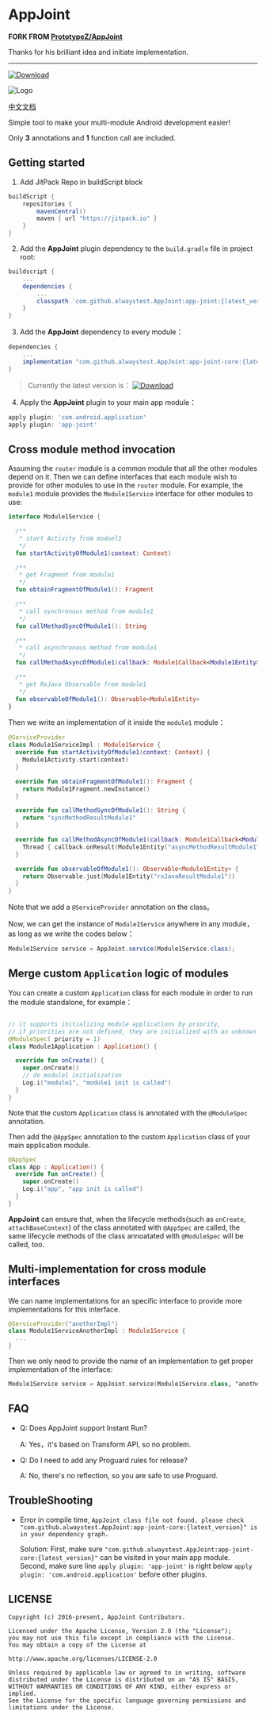 # AppJoint

**FORK FROM [PrototypeZ/AppJoint](https://github.com/PrototypeZ/AppJoint/)**

Thanks for his brilliant idea and initiate implementation.

---

[![Download](https://jitpack.io/v/alwaystest/AppJoint.svg)](https://jitpack.io/#alwaystest/AppJoint)

![Logo](https://rawcdn.githack.com/PrototypeZ/AppJoint/master/app-joint-logo.png)

[中文文档](https://github.com/alwaystest/AppJoint/blob/master/README_zh.md)

Simple tool to make your multi-module Android development easier!

Only **3** annotations and **1** function call are included.

## Getting started

1. Add JitPack Repo in buildScript block

```groovy
buildScript {
    repositories {
        mavenCentral()
        maven { url "https://jitpack.io" }
    }
}
```

2. Add the **AppJoint** plugin dependency to the `build.gradle` file in project root:

```groovy
buildscript {
    ...
    dependencies {
        ...
        classpath 'com.github.alwaystest.AppJoint:app-joint:{latest_version}'
    }
}
```

3. Add the **AppJoint** dependency to every module：

```groovy
dependencies {
    ...
    implementation "com.github.alwaystest.AppJoint:app-joint-core:{latest_version}"
}
```

> Currently the latest version is： [![Download](https://jitpack.io/v/alwaystest/AppJoint.svg)](https://jitpack.io/#alwaystest/AppJoint)

4. Apply the **AppJoint** plugin to your main app module：

```groovy
apply plugin: 'com.android.application'
apply plugin: 'app-joint'
```

## Cross module method invocation

Assuming the `router` module is a common module that all the other modules depend on it. Then we can define interfaces that each module wish to provide for other modules to use in the `router` module. For example, the `module1` module provides the `Module1Service` interface for other modules to use:

```kotlin
interface Module1Service {

  /**
   * start Activity from moduel1
   */
  fun startActivityOfModule1(context: Context)

  /**
   * get Fragment from module1
   */
  fun obtainFragmentOfModule1(): Fragment

  /**
   * call synchronous method from module1
   */
  fun callMethodSyncOfModule1(): String

  /**
   * call asynchronous method from module1
   */
  fun callMethodAsyncOfModule1(callback: Module1Callback<Module1Entity>)

  /**
   * get RxJava Observable from module1
   */
  fun observableOfModule1(): Observable<Module1Entity>
}
```

Then we write an implementation of it inside the `module1` module：

```kotlin
@ServiceProvider
class Module1ServiceImpl : Module1Service {
  override fun startActivityOfModule1(context: Context) {
    Module1Activity.start(context)
  }

  override fun obtainFragmentOfModule1(): Fragment {
    return Module1Fragment.newInstance()
  }

  override fun callMethodSyncOfModule1(): String {
    return "syncMethodResultModule1"
  }

  override fun callMethodAsyncOfModule1(callback: Module1Callback<Module1Entity>) {
    Thread { callback.onResult(Module1Entity("asyncMethodResultModule1")) }.start()
  }

  override fun observableOfModule1(): Observable<Module1Entity> {
    return Observable.just(Module1Entity("rxJavaResultModule1"))
  }
}
```

Note that we add a `@ServiceProvider` annotation on the class。

Now, we can get the instance of `Module1Service` anywhere in any module，as long as we write the codes below：

```java
Module1Service service = AppJoint.service(Module1Service.class);
```

## Merge custom `Application` logic of modules

You can create a custom `Application` class for each module in order to run the module standalone, for example：

```kotlin

// it supports initializing module applications by priority,
// if priorities are not defined, they are initialized with an unknown sequence
@ModuleSpec( priority = 1)
class Module1Application : Application() {

  override fun onCreate() {
    super.onCreate()
    // do module1 initialization
    Log.i("module1", "module1 init is called")
  }
}
```

Note that the custom `Application` class is annotated with the `@ModuleSpec` annotation.

Then add the `@AppSpec` annotation to the custom `Application` class of your main application module.

```kotlin
@AppSpec
class App : Application() {
  override fun onCreate() {
    super.onCreate()
    Log.i("app", "app init is called")
  }
}
```

**AppJoint** can ensure that, when the lifecycle methods(such as `onCreate`, `attachBaseContext`) of the class annotated with `@AppSpec` are called, the same lifecycle methods of the class annoatated with `@ModuleSpec` will be called, too.

## Multi-implementation for cross module interfaces

We can name implementations for an specific interface to provide more implementations for this interface.

```kotlin
@ServiceProvider("anotherImpl")
class Module1ServiceAnotherImpl : Module1Service {
  ...
}
```

Then we only need to provide the name of an implementation to get proper implementation of the interface:

```kotlin
Module1Service service = AppJoint.service(Module1Service.class, "anotherImpl");
```

## FAQ

+ Q: Does AppJoint support Instant Run?

  A: Yes，it's based on Transform API, so no problem.

+ Q: Do I need to add any Proguard rules for release?

  A: No, there's no reflection, so you are safe to use Proguard.

## TroubleShooting

+ Error in compile time, `AppJoint class file not found, please check "com.github.alwaystest.AppJoint:app-joint-core:{latest_version}" is in your dependency graph.`

  Solution: First, make sure `"com.github.alwaystest.AppJoint:app-joint-core:{latest_version}"` can be visited in your main app module. Second, make sure line `apply plugin: 'app-joint'` is right below `apply plugin: 'com.android.application'` before other plugins.

## LICENSE

    Copyright (c) 2016-present, AppJoint Contributors.

    Licensed under the Apache License, Version 2.0 (the "License");
    you may not use this file except in compliance with the License.
    You may obtain a copy of the License at

    http://www.apache.org/licenses/LICENSE-2.0

    Unless required by applicable law or agreed to in writing, software
    distributed under the License is distributed on an "AS IS" BASIS,
    WITHOUT WARRANTIES OR CONDITIONS OF ANY KIND, either express or implied.
    See the License for the specific language governing permissions and
    limitations under the License.

